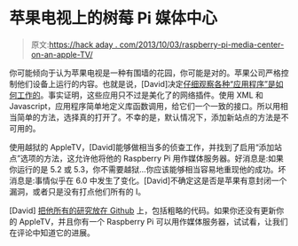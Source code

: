 # 苹果电视上的树莓 Pi 媒体中心

> 原文:[https://hack aday . com/2013/10/03/raspberry-pi-media-center-on-an-apple-TV/](https://hackaday.com/2013/10/03/raspberry-pi-media-center-on-an-apple-tv/)

你可能倾向于认为苹果电视是一种有围墙的花园，你可能是对的。苹果公司严格控制他们设备上运行的内容。也就是说，[David]决定[仔细观察各种“应用程序”是如何工作的](https://intrepidusgroup.com/insight/2013/09/rpi-atv/)。事实证明，这些应用只不过是美化了的网络插件。使用 XML 和 Javascript，应用程序简单地定义库函数调用，给它们一个一致的接口。所以用相当简单的方法，选择真的打开了。不幸的是，默认情况下，添加新站点的方法是不可用的。

使用越狱的 AppleTV，[David]能够做相当多的侦查工作，并找到了启用“添加站点”选项的方法，这允许他将他的 Raspberry Pi 用作媒体服务器。好消息是:如果你运行的是 5.2 或 5.3，你不需要越狱…你应该能够相当容易地重现他的成功。坏消息是:事情似乎在 6.0 中发生了变化。[David]不确定这是否是苹果有意封闭一个漏洞，或者只是没有打点他们所有的 I。

[David] [把他所有的研究放在 Github](https://github.com/intrepidusgroup/rpi-atv) 上，包括粗略的代码。如果你还没有更新你的 AppleTV，并且你有一个 Raspberry Pi 可以用作媒体服务器，试试看，让我们在评论中知道它的进展。